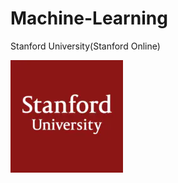 # Machine-Learning
Stanford University(Stanford Online)

<img src="https://github.com/mihirkudale/Machine-Learning/blob/main/image/Stanford%20Coursera%20Logo.png
" alt="Alt text" title="Optional title">

